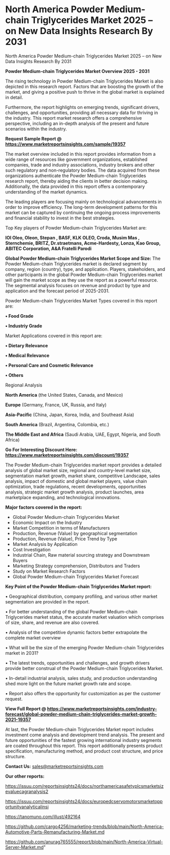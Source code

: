 # North America Powder Medium-chain Triglycerides Market 2025 – on New Data Insights Research By 2031
North America Powder Medium-chain Triglycerides Market 2025 – on New Data Insights Research By 2031

<Strong> Powder Medium-chain Triglycerides Market Overview 2025 - 2031</strong>

The rising technology in Powder Medium-chain Triglycerides Market is also depicted in this research report. Factors that are boosting the growth of the market, and giving a positive push to thrive in the global market is explained in detail.

Furthermore, the report highlights on emerging trends, significant drivers, challenges, and opportunities, providing all necessary data for thriving in the industry. This report market research offers a comprehensive perspective, including an in-depth analysis of the present and future scenarios within the industry.

<strong>Request Sample Report @ <a href=https://www.marketreportsinsights.com/sample/19357>https://www.marketreportsinsights.com/sample/19357</a></strong>

The market overview included in this report provides information from a wide range of resources like government organizations, established companies, trade and industry associations, industry brokers and other such regulatory and non-regulatory bodies. The data acquired from these organizations authenticate the Powder Medium-chain Triglycerides research report, thereby aiding the clients in better decision making. Additionally, the data provided in this report offers a contemporary understanding of the market dynamics.

The leading players are focusing mainly on technological advancements in order to improve efficiency. The long-term development patterns for this market can be captured by continuing the ongoing process improvements and financial stability to invest in the best strategies.

Top Key players of Powder Medium-chain Triglycerides Market are:

<strong>IOI Oleo, Oleon, Stepan , BASF, KLK OLEO, Croda, Musim Mas , Sternchemie, BRITZ, Dr.straetmans, Acme-Hardesty, Lonza, Kao Group, ABITEC Corporation, A&A Fratelli Parodi</strong>

<strong><b>Global Powder Medium-chain Triglycerides Market Scope and Size:</b></strong>
The Powder Medium-chain Triglycerides market is declared segment by company, region (country), type, and application. Players, stakeholders, and other participants in the global Powder Medium-chain Triglycerides market will gain the market scope as they use the report as a powerful resource. The segmental analysis focuses on revenue and product by type and application and the forecast period of 2025-2031.

Powder Medium-chain Triglycerides Market Types covered in this report are:

<strong>• Food Grade

• Industriy Grade</strong>

Market Applications covered in this report are:

<strong>• Dietary Relevance

• Medical Relevance

• Personal Care and Cosmetic Relevance

• Others</strong> 

Regional Analysis

<strong>North America</strong> (the United States, Canada, and Mexico)

<strong>Europe</strong> (Germany, France, UK, Russia, and Italy)

<strong>Asia-Pacific</strong> (China, Japan, Korea, India, and Southeast Asia)

<strong>South America</strong> (Brazil, Argentina, Colombia, etc.)

<strong>The Middle East and Africa</strong> (Saudi Arabia, UAE, Egypt, Nigeria, and South Africa)

<strong>Go For Interesting Discount Here: <a href=https://www.marketreportsinsights.com/discount/19357>https://www.marketreportsinsights.com/discount/19357</a></strong>

The Powder Medium-chain Triglycerides market report provides a detailed analysis of global market size, regional and country-level market size, segmentation market growth, market share, competitive Landscape, sales analysis, impact of domestic and global market players, value chain optimization, trade regulations, recent developments, opportunities analysis, strategic market growth analysis, product launches, area marketplace expanding, and technological innovations.

<strong><b>Major factors covered in the report:</b></strong>
<ul>
  <li>Global Powder Medium-chain Triglycerides Market </li>
  <li>Economic Impact on the Industry</li>
  <li>Market Competition in terms of Manufacturers</li>
  <li>Production, Revenue (Value) by geographical segmentation</li>
  <li>Production, Revenue (Value), Price Trend by Type</li>
  <li>Market Analysis by Application</li>
  <li>Cost Investigation</li>
  <li>Industrial Chain, Raw material sourcing strategy and Downstream Buyers</li>
  <li>Marketing Strategy comprehension, Distributors and Traders</li>
  <li>Study on Market Research Factors</li>
  <li>Global Powder Medium-chain Triglycerides Market Forecast</li>
</ul>

<strong><b>Key Point of the Powder Medium-chain Triglycerides Market report:</b></strong>

• Geographical distribution, company profiling, and various other market segmentation are provided in the report.

• For better understanding of the global Powder Medium-chain Triglycerides market status, the accurate market valuation which comprises of size, share, and revenue are also covered.

• Analysis of the competitive dynamic factors better extrapolate the complete market overview

• What will be the size of the emerging Powder Medium-chain Triglycerides market in 2031?

• The latest trends, opportunities and challenges, and growth drivers provide better construal of the Powder Medium-chain Triglycerides Market.

• In-detail industrial analysis, sales study, and production understanding shed more light on the future market growth rate and scope.

• Report also offers the opportunity for customization as per the customer request.

<strong><b>View Full Report @ <a href=https://www.marketreportsinsights.com/industry-forecast/global-powder-medium-chain-triglycerides-market-growth-2021-19357>https://www.marketreportsinsights.com/industry-forecast/global-powder-medium-chain-triglycerides-market-growth-2021-19357</a></b></strong>


At last, the Powder Medium-chain Triglycerides Market report includes investment come analysis and development trend analysis. The present and future opportunities of the fastest growing international industry segments are coated throughout this report. This report additionally presents product specification, manufacturing method, and product cost structure, and price structure.

<strong>Contact Us:</strong>
sales@marketreportsinsights.com

<strong>Our other reports:</strong>

<a href=https://issuu.com/reportsinsights24/docs/northamericasafetyplcsmarketsizevaluecagranalysis2>https://issuu.com/reportsinsights24/docs/northamericasafetyplcsmarketsizevaluecagranalysis2</a>

<a href=https://issuu.com/reportsinsights24/docs/europedcservomotorsmarketopportunityanalyticalinsi>https://issuu.com/reportsinsights24/docs/europedcservomotorsmarketopportunityanalyticalinsi</a>

<a href=https://tanomuno.com/illust/492164>https://tanomuno.com/illust/492164</a>

<a href=https://github.com/cargo4256/marketing-trends/blob/main/North-America-Automotive-Parts-Remanufacturing-Market.md>https://github.com/cargo4256/marketing-trends/blob/main/North-America-Automotive-Parts-Remanufacturing-Market.md</a>

<a href=https://github.com/anurag765555/report/blob/main/North-America-Virtual-Server-Market.md>https://github.com/anurag765555/report/blob/main/North-America-Virtual-Server-Market.md</a>"
